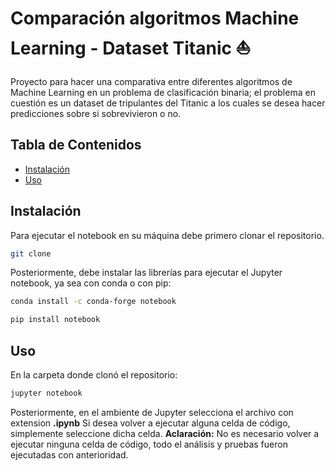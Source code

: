 # Comparación algoritmos Machine Learning - Dataset Titanic ⛵
Proyecto para hacer una comparativa entre diferentes algoritmos de Machine Learning en un problema de clasificación binaria; el problema en cuestión es un dataset de tripulantes del Titanic a los cuales se desea hacer predicciones sobre si sobrevivieron o no.

## Tabla de Contenidos
- [Instalación](#instalación)
- [Uso](#uso)

## Instalación
Para ejecutar el notebook en su máquina debe primero clonar el repositorio.
```bash
git clone 
```

Posteriormente, debe instalar las librerías para ejecutar el Jupyter notebook, ya sea con conda o con pip:

```bash
conda install -c conda-forge notebook
```
```bash
pip install notebook
```

## Uso
En la carpeta donde clonó el repositorio:
```bash
jupyter notebook
```
Posteriormente, en el ambiente de Jupyter selecciona el archivo con extension **.ipynb**
Si desea volver a ejecutar alguna celda de código, simplemente seleccione dicha celda.
**Aclaración:** No es necesario volver a ejecutar ninguna celda de código, todo el análisis y pruebas fueron ejecutadas con anterioridad. 